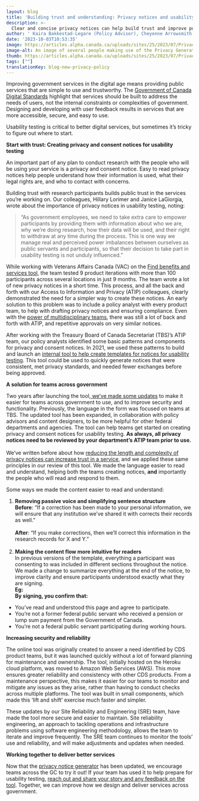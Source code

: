 ```yaml
---
layout: blog
title: 'Building trust and understanding: Privacy notices and usability testing '
description: >-
  Clear and concise privacy notices can help build trust and improve public services. Learn more about a tool to help teams write clear, easy to understand privacy notices for usability testing.
author: ' Kaira Bakkestad-Legare (Policy Advisor), Cheyenne Arrowsmith (SRE Lead), Omar Tehsin (Software Developer) '
date: '2023-10-03T10:53:35'
image: https://articles.alpha.canada.ca/uploads/sites/25/2023/07/PrivacyPolicyGeneratorTool_-BlogEN.png
image-alt: An image of several people making use of the Privacy Generator tool in varying instances.
thumb: https://articles.alpha.canada.ca/uploads/sites/25/2023/07/PrivacyPolicyGeneratorTool_-BlogEN.png
tags: [""]
translationKey: blog-new-privacy-policy
---
```


<p>Improving government services in the digital age means providing public services that are simple to use and trustworthy. The <a href="https://www.canada.ca/en/government/system/digital-government/government-canada-digital-standards.html" target="_blank" rel="noreferrer noopener">Government of Canada Digital Standards</a> highlight that services should be built to address the needs of users, not the internal constraints or complexities of government. Designing and developing with user feedback results in services that are more accessible, secure, and easy to use.&nbsp;</p>



<p>Usability testing is critical to better digital services, but sometimes it’s tricky to figure out where to start.</p>



<p><strong>Start with trust: Creating privacy and consent notices for usability testing&nbsp;</strong></p>



<p>An important part of any plan to conduct research with the people who will be using your service is a privacy and consent notice. Easy to read privacy notices help people understand how their information is used, what their legal rights are, and who to contact with concerns.</p>



<p>Building trust with research participants builds public trust in the services you’re working on. Our colleagues, Hillary Lorimer and Janice LaGiorgia, wrote about the importance of privacy notices in usability testing, noting:&nbsp;</p>



<blockquote class="wp-block-quote is-layout-flow wp-block-quote-is-layout-flow">
<p>“As government employees, we need to take extra care to empower participants by providing them with information about who we are, why we’re doing research, how their data will be used, and their right to withdraw at any time during the process. This is one way we manage real and perceived power imbalances between ourselves as public servants and participants, so that their decision to take part in usability testing is not unduly influenced.”</p>
</blockquote>



<p>While working with Veterans Affairs Canada (VAC) on the <a href="https://benefits-avantages.veterans.gc.ca/?lng=en" target="_blank" rel="noreferrer noopener">Find benefits and services tool</a>, the team tested 9 product iterations with more than 100 participants across several locations in just 9 months. The team wrote a lot of new privacy notices in a short time. This process, and all the back and forth with our Access to Information and Privacy (ATIP) colleagues, clearly demonstrated the need for a simpler way to create these notices. An early solution to this problem was to include a policy analyst with every product team, to help with drafting privacy notices and ensuring compliance. Even with the <a href="https://digital.canada.ca/2020/10/22/multiplayer-mode-unlocked-better-team-collaboration-for-designers-developers-and-researchers/" target="_blank" rel="noreferrer noopener">power of multidisciplinary teams</a>, there was still a lot of back and forth with ATIP, and repetitive approvals on very similar notices.&nbsp;</p>



<p>After working with the Treasury Board of Canada Secretariat (TBS)’s ATIP team, our policy analysts identified some basic patterns and components for privacy and consent notices. In 2021, we used these patterns to build and launch an <a href="https://digital.canada.ca/2021/06/30/a-faster-way-to-create-privacy-and-consent-notices-in-government/" target="_blank" rel="noreferrer noopener">internal tool to help create templates for notices for usability testing</a>. This tool could be used to quickly generate notices that were consistent, met privacy standards, and needed fewer exchanges before being approved.</p>



<p><strong>A solution for teams across government </strong></p>



<p>Two years after launching the tool,<a href="https://simplify-privacy-statements.alpha.canada.ca/" target="_blank" rel="noreferrer noopener"> we’ve made some updates</a> to make it easier for teams across government to use, and to improve security and functionality. Previously, the language in the form was focused on teams at TBS. The updated tool has been expanded, in collaboration with policy advisors and content designers, to be more helpful for other federal departments and agencies. The tool can help teams get started on creating privacy and consent notices for usability testing. <strong>As always, all privacy notices need to be reviewed by your department’s ATIP team prior to use.</strong><br><br>We’ve written before about how <a href="https://digital.canada.ca/2023/01/26/writing-privacy-notices-that-are-easy-to-read-and-understand/" target="_blank" rel="noreferrer noopener">reducing the length and complexity of privacy notices can increase trust in a service</a>, and we applied these same principles in our review of this tool. We made the language easier to read and understand, helping both the teams creating notices, <strong>and</strong> importantly the people who will read and respond to them.</p>



<p>Some ways we made the content easier to read and understand:</p>



<ol class="wp-block-list">
<li><strong>Removing passive voice and simplifying sentence structure</strong><br><strong>Before</strong>: “If a correction has been made to your personal information, we will ensure that any institution we’ve shared it with corrects their records as well.”<br><br><strong>After</strong>: “If you make corrections, then we’ll correct this information in the research records for X and Y.”<br><br></li>



<li> <strong>Making the content flow more intuitive for readers</strong><br>In previous versions of the template, everything a participant was consenting to was included in different sections throughout the notice. We made a change to summarize everything at the end of the notice, to improve clarity and ensure participants understood exactly what they are signing.&nbsp;<br><strong>Eg:&nbsp;</strong> <br><strong>By signing, you confirm that:</strong></li>
</ol>



<ul class="wp-block-list">
<li>You’ve read and understood this page and agree to participate.</li>



<li>You’re not a former federal public servant who received a pension or lump sum payment from the Government of Canada.</li>



<li>You’re not a federal public servant participating during working hours.</li>
</ul>



<p><strong>Increasing security and reliability&nbsp;</strong></p>



<p>The online tool was originally created to answer a need identified by CDS product teams, but it was launched quickly without a lot of forward planning for maintenance and ownership. The tool, initially hosted on the Heroku cloud platform, was moved to Amazon Web Services (AWS). This move ensures greater reliability and consistency with other CDS products. From a maintenance perspective, this makes it easier for our teams to monitor and mitigate any issues as they arise, rather than having to conduct checks across multiple platforms. The tool was built in small components, which made this ‘lift and shift’ exercise much faster and simpler.&nbsp;</p>



<p>These updates by our Site Reliability and Engineering (SRE) team, have made the tool more secure and easier to maintain. Site reliability engineering, an approach to tackling operations and infrastructure problems using software engineering methodology, allows the team to iterate and improve frequently. The SRE team continues to monitor the tools’ use and reliability, and will make adjustments and updates when needed.</p>



<p><strong>Working together to deliver better services</strong></p>



<p>Now that the <a href="https://simplify-privacy-statements.alpha.canada.ca/" target="_blank" rel="noreferrer noopener">privacy notice generator</a> has been updated, we encourage teams across the GC to try it out! If your team has used it to help prepare for usability testing, <a href="mailto:cds-snc@servicecanada.gc.ca">reach out and share your story and any feedback on the tool</a>. Together, we can improve how we design and deliver services across government.</p>

